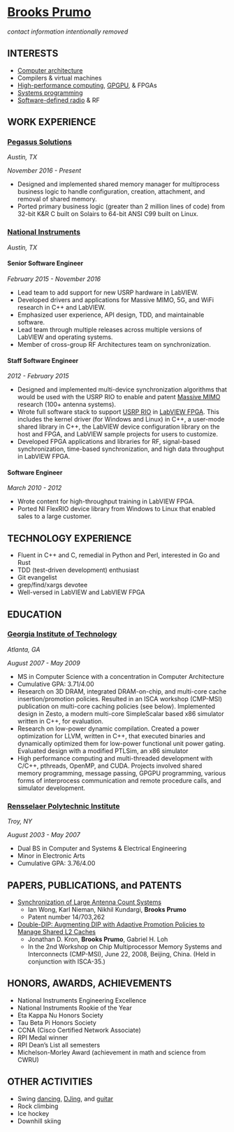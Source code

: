 # [Brooks Prumo](http://www.linkedin.com/in/brooksprumo)

_contact information intentionally removed_

## INTERESTS

- [Computer architecture](http://en.wikipedia.org/wiki/Computer_architecture)
- Compilers & virtual machines
- [High-performance computing](http://insidehpc.com/hpc-basic-training/what-is-hpc/), [GPGPU](http://en.wikipedia.org/wiki/General-purpose_computing_on_graphics_processing_units), & FPGAs
- [Systems programming](http://en.wikipedia.org/wiki/System_programming)
- [Software-defined radio](http://en.wikipedia.org/wiki/Software-defined_radio) & RF

## WORK EXPERIENCE

### [Pegasus Solutions](http://www.pegasus.io)

_Austin, TX_

_November 2016 - Present_

- Designed and implemented shared memory manager for multiprocess business logic to handle configuration, creation, attachment, and removal of shared memory.
- Ported primary business logic (greater than 2 million lines of code) from 32-bit K&R C built on Solairs to 64-bit ANSI C99 built on Linux.

### [National Instruments](http://www.ni.com)

_Austin, TX_

#### Senior Software Engineer

_February 2015 - November 2016_

- Lead team to add support for new USRP hardware in LabVIEW.
- Developed drivers and applications for Massive MIMO, 5G, and WiFi research in C++ and LabVIEW.
- Emphasized user experience, API design, TDD, and maintainable software.
- Lead team through multiple releases across multiple versions of LabVIEW and operating systems.
- Member of cross-group RF Architectures team on synchronization.

#### Staff Software Engineer

_2012 - February 2015_

- Designed and implemented multi-device synchronization algorithms that would be used with the USRP RIO to enable and patent [Massive MIMO](http://www.ni.com/rf/5g/) research (100+ antenna systems).
- Wrote full software stack to support [USRP RIO](http://www.ni.com/sdr/usrp-rio/) in [LabVIEW FPGA](http://www.ni.com/labview/fpga/). This includes the kernel driver (for Windows and Linux) in C++, a user-mode shared library in C++, the LabVIEW device configuration library on the host and FPGA, and LabVIEW sample projects for users to customize.
- Developed FPGA applications and libraries for RF, signal-based synchronization, time-based synchronization, and high data throughput in LabVIEW FPGA.

#### Software Engineer

_March 2010 - 2012_

- Wrote content for high-throughput training in LabVIEW FPGA.
- Ported NI FlexRIO device library from Windows to Linux that enabled sales to a large customer.

## TECHNOLOGY EXPERIENCE

- Fluent in C++ and C, remedial in Python and Perl, interested in Go and Rust
- TDD (test-driven development) enthusiast
- Git evangelist
- grep/find/xargs devotee
- Well-versed in LabVIEW and LabVIEW FPGA

## EDUCATION

### [Georgia Institute of Technology](http://www.gatech.edu)

_Atlanta, GA_

_August 2007 - May 2009_

- MS in Computer Science with a concentration in Computer Architecture
- Cumulative GPA: 3.71/4.00
- Research on 3D DRAM, integrated DRAM-on-chip, and multi-core cache insertion/promotion policies. Resulted in an ISCA workshop (CMP-MSI) publication on multi-core caching policies (see below). Implemented design in Zesto, a modern multi-core SimpleScalar based x86 simulator written in C++, for evaluation.
- Research on low-power dynamic compilation. Created a power optimization for LLVM, written in C++, that executed binaries and dynamically optimized them for low-power functional unit power gating. Evaluated design with a modified PTLSim, an x86 simulator
- High performance computing and multi-threaded development with C/C++, pthreads, OpenMP, and CUDA. Projects involved shared memory programming, message passing, GPGPU programming, various forms of interprocess communication and remote procedure calls, and simulator development.

### [Rensselaer Polytechnic Institute](http://www.rpi.edu)

_Troy, NY_

_August 2003 - May 2007_

- Dual BS in Computer and Systems & Electrical Engineering
- Minor in Electronic Arts
- Cumulative GPA: 3.76/4.00

## PAPERS, PUBLICATIONS, and PATENTS

- [Synchronization of Large Antenna Count Systems](https://patentscope.wipo.int/search/en/detail.jsf?docId=WO2015171956)
	- Ian Wong, Karl Nieman, Nikhil Kundargi, **Brooks Prumo**
	- Patent number 14/703,262
- [Double-DIP: Augmenting DIP with Adaptive Promotion Policies to Manage Shared L2 Caches](http://citeseerx.ist.psu.edu/viewdoc/summary?doi=10.1.1.140.1842)
	- Jonathan D. Kron, **Brooks Prumo**, Gabriel H. Loh
	- In the 2nd Workshop on Chip Multiprocessor Memory Systems and Interconnects (CMP-MSI), June 22, 2008, Beijing, China. (Held in conjunction with ISCA-35.)

## HONORS, AWARDS, ACHIEVEMENTS

- National Instruments Engineering Excellence
- National Instruments Rookie of the Year
- Eta Kappa Nu Honors Society
- Tau Beta Pi Honors Society
- CCNA (Cisco Certified Network Associate)
- RPI Medal winner
- RPI Dean’s List all semesters
- Michelson-Morley Award (achievement in math and science from CWRU)

## OTHER ACTIVITIES

- Swing [dancing](http://www.prumotion.com/bios/dancer.html), [DJing](http://www.prumotion.com/bios/dj.html), and [guitar](http://www.prumotion.com/bios/musician.html)
- Rock climbing
- Ice hockey
- Downhill skiing
